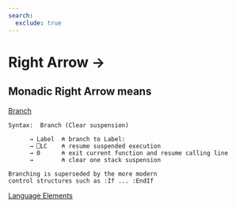 ```yaml
---
search:
  exclude: true
---
```






<h1 class="heading"><span class="name">Right Arrow</span> <span class="command">→</span></h1>


## Monadic Right Arrow means


[Branch](../primitive-functions/branch.md)
```apl
Syntax:  Branch (Clear suspension)

      → Label  ⍝ branch to Label:
      → ⎕LC    ⍝ resume suspended execution
      → 0      ⍝ exit current function and resume calling line
      →        ⍝ clear one stack suspension

Branching is superseded by the more modern
control structures such as :If ... :EndIf

```


[Language Elements](./language-elements.md)


